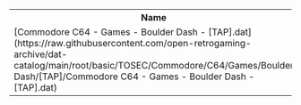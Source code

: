 <table>
<tr><th>Name</th><th>Size</th></tr>
<tr><td>[Commodore C64 - Games - Boulder Dash - [TAP].dat](https://raw.githubusercontent.com/open-retrogaming-archive/dat-catalog/main/root/basic/TOSEC/Commodore/C64/Games/Boulder Dash/[TAP]/Commodore C64 - Games - Boulder Dash - [TAP].dat)</td><td>9383</td></tr>
</table>
